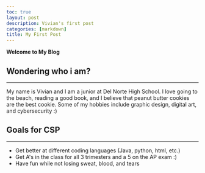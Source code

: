 ```yaml
---
toc: true
layout: post
description: Vivian's first post
categories: [markdown]
title: My First Post
---
```


**Welcome to My Blog**

<h2>Wondering who i am?</h2>
<hr>
<p>My name is Vivian and I am a junior at Del Norte High School. I love going to the beach, reading a good book, and I believe that peanut butter cookies are the best cookie. Some of my hobbies include graphic design, digital art, and cybersecurity :)</p>

<h2>Goals for CSP</h2>
<hr>
<ul>
    <li> Get better at different coding languages (Java, python, html, etc.)
    <li> Get A's in the class for all 3 trimesters and a 5 on the AP exam :)
    <li> Have fun while not losing sweat, blood, and tears
<ul>